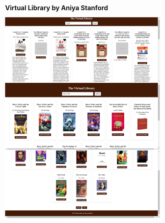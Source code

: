 ## Virtual Library by Aniya Stanford
![Example Image](images/example.png)
![Example Image](images/example_two.png)
![Example Image](images/example_one.png)


